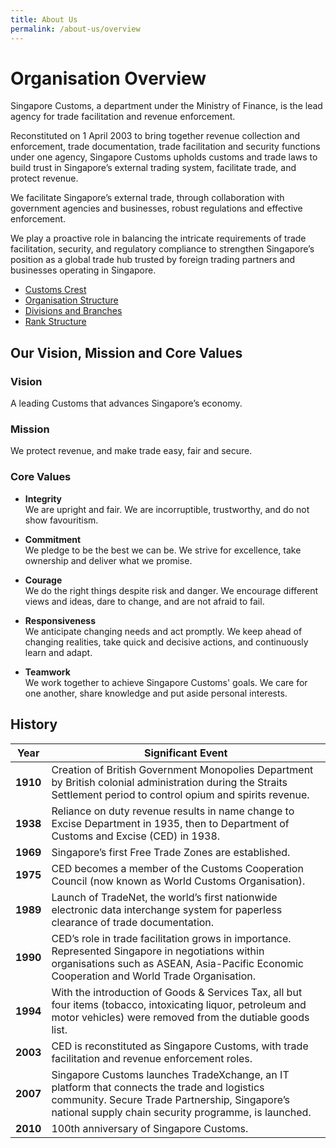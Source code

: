 ```yaml
---
title: About Us
permalink: /about-us/overview
---
```


# Organisation Overview
Singapore Customs, a department under the Ministry of Finance, is the lead agency for trade facilitation and revenue enforcement.

Reconstituted on 1 April 2003 to bring together revenue collection and enforcement, trade documentation, trade facilitation and security functions under one agency, Singapore Customs upholds customs and trade laws to build trust in Singapore’s external trading system, facilitate trade, and protect revenue.

We facilitate Singapore’s external trade, through collaboration with government agencies and businesses, robust regulations and effective enforcement.

We play a proactive role in balancing the intricate requirements of trade facilitation, security, and regulatory compliance to strengthen Singapore’s position as a global trade hub trusted by foreign trading partners and businesses operating in Singapore.

-   [Customs Crest](/about-us/customs-crest)
-   [Organisation Structure](/about-us/organisation-structure)
-   [Divisions and Branches](/about-us/division-and-structure)
-   [Rank Structure](/about-us/rank-structure)

## Our Vision, Mission and Core Values

### Vision
A leading Customs that advances Singapore’s economy.

### Mission
We protect revenue, and make trade easy, fair and secure.

### Core Values

-   **Integrity** <br> We are upright and fair. We are incorruptible, trustworthy, and do not show favouritism.
    
-   **Commitment**<br>We pledge to be the best we can be. We strive for excellence, take ownership and deliver what we promise.

-   **Courage**<br>We do the right things despite risk and danger. We encourage different views and ideas, dare to change, and are not afraid to fail.
    
-   **Responsiveness**<br>We anticipate changing needs and act promptly. We keep ahead of changing realities, take quick and decisive actions, and continuously learn and adapt.
    
-   **Teamwork**<br>We work together to achieve Singapore Customs' goals. We care for one another, share knowledge and put aside personal interests.


## History 

|Year|Significant Event
|---|---|
| **1910** | Creation of British Government Monopolies Department by British colonial administration during the Straits Settlement period to control opium and spirits revenue. 
|**1938** | Reliance on duty revenue results in name change to Excise Department in 1935, then to Department of Customs and Excise (CED) in 1938. |
|**1969**|  Singapore’s first Free Trade Zones are established.|
|**1975**|CED becomes a member of the Customs Cooperation Council (now known as World Customs Organisation).|
|**1989**|Launch of TradeNet, the world’s first nationwide electronic data interchange system for paperless clearance of trade documentation.
|**1990**|CED’s role in trade facilitation grows in importance. Represented Singapore in negotiations within organisations such as ASEAN, Asia-Pacific Economic Cooperation and World Trade Organisation.
|**1994**|With the introduction of Goods & Services Tax, all but four items (tobacco, intoxicating liquor, petroleum and motor vehicles) were removed from the dutiable goods list.
|**2003**|CED is reconstituted as Singapore Customs, with trade facilitation and revenue enforcement roles.
|**2007**|Singapore Customs launches TradeXchange, an IT platform that connects the trade and logistics community. Secure Trade Partnership, Singapore’s national supply chain security programme, is launched.
|**2010**|100th anniversary of Singapore Customs. 

